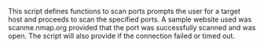 This script defines functions to scan ports prompts the user for a target host and proceeds to scan the specified ports. A sample website used was scanme.nmap.org provided that the port was successfully scanned and was open. The script will also provide if the connection failed or timed out.
